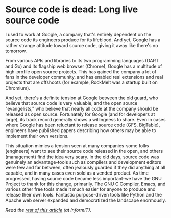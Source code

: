 <meta published="08 May 2012"/>

<h1>Source code is dead: Long live source code</h1>

I used to work at Google, a company that's entirely dependent on the source code its engineers produce for its lifeblood. And yet, Google has a rather strange attitude toward source code, giving it away like there's no tomorrow.

From various APIs and libraries to its two programming languages (DART and Go) and its flagship web browser (Chrome), Google has a multitude of high-profile open source projects. This has gained the company a lot of fans in the developer community, and has enabled real extensions and real projects that are offshoots (for example, RockMelt was a startup built on Chromium).

And yet, there's a definite tension at Google between the old guard, who believe that source code is very valuable, and the open source "evangelists," who believe that nearly all code at the company should be released as open source. Fortunately for Google (and for developers at large), its track record generally shows a willingness to share. Even in cases where Google has been reluctant to release source code (GFS, BigTable), engineers have published papers describing how others may be able to implement their own versions.

This situation mimics a tension seen at many companies-some folks (engineers) want to see their source code released in the open, and others (management) find the idea very scary. In the old days, source code was genuinely an advantage-tools such as compilers and development editors were few and far between, often jealously guarded if they did anything at all capable, and in many cases even sold as a vended product. As time progressed, having source code became less important-we have the GNU Project to thank for this change, primarily. The GNU C Compiler, Emacs, and various other free tools made it much easier for anyone to produce and release their own tools. Fantastic purpose-driven tools like Python and the Apache web server expanded and democratized the landscape enormously.

<i>Read the <a href="https://www.informit.com/articles/article.aspx?p=1848530">rest of this article</a> (at InformIT).</i>
